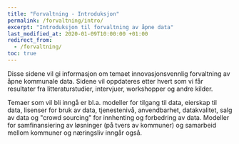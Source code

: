 ```yaml
---
title: "Forvaltning - Introduksjon"
permalink: /forvaltning/intro/
excerpt: "Introduksjon til forvaltning av åpne data"
last_modified_at: 2020-01-09T10:00:00 +01:00
redirect_from:
  - /forvaltning/
toc: true
---
```


Disse sidene vil gi informasjon om temaet innovasjonsvennlig forvaltning av åpne kommunale data. Sidene vil oppdateres etter hvert som vi får resultater fra litteraturstudier, intervjuer, workshopper og andre kilder.

Temaer som vil bli inngå er bl.a. modeller for tilgang til data, eierskap til data, lisenser for bruk av data, tjenestenivå, anvendbarhet, datakvalitet, salg av data og "crowd sourcing" for innhenting og forbedring av data. Modeller for samfinansiering av løsninger (på tvers av kommuner) og samarbeid mellom kommuner og næringsliv inngår også.
